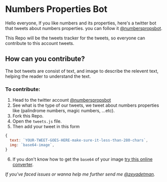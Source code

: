 # Numbers Properties Bot

Hello everyone, If you like numbers and its properties, here's a twitter bot that tweets about numbers properties. you can follow it [@numberspropsbot](https://twitter.com/numberspropsbot).

This Repo will be the tweets tracker for the tweets, so everyone can contribute to this account tweets.

## How can you contribute?

The bot tweets are consist of text, and image to describe the relevent text, helping the reader to understand the text.

### To contribute:

1. Head to the twitter account [@numberspropsbot](https://twitter.com/numberspropsbot)
1. See what is the type of our tweets, we tweet about numbers properties like (palindrome numbers, magic numbers, ...etc).
1. Fork this Repo.
1. Open the `tweets.js` file.
1. Then add your tweet in this form
```js
{
  text: `YOUR-TWEET-GOES-HERE-make-sure-it-less-than-280-chars`,
  img: `base64-image`,
}
```
6. If you don't know how to get the `base64` of your image [try this online converter](https://onlinepngtools.com/convert-png-to-base64).


*If you've faced issues or wanna help me further send me [@zeyadetman](https://twitter.com/zeyadetman).*
